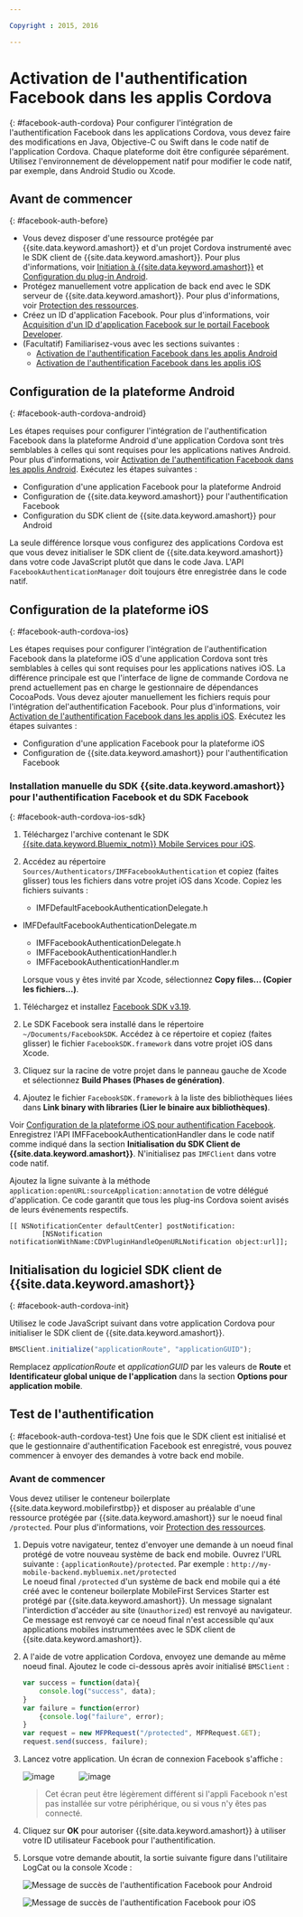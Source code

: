 ```yaml
---

Copyright : 2015, 2016

---
```


# Activation de l'authentification Facebook dans les applis Cordova
{: #facebook-auth-cordova}
Pour configurer l'intégration de l'authentification Facebook dans les applications Cordova, vous devez faire des modifications en Java, Objective-C ou Swift dans le code natif de l'application Cordova. Chaque plateforme doit être configurée séparément. Utilisez l'environnement de développement natif pour modifier le code natif, par exemple, dans Android Studio ou Xcode.

## Avant de commencer
{: #facebook-auth-before}
* Vous devez disposer d'une ressource protégée par {{site.data.keyword.amashort}} et d'un projet Cordova instrumenté avec le SDK client de {{site.data.keyword.amashort}}.  Pour plus d'informations, voir [Initiation à {{site.data.keyword.amashort}}](https://console.{DomainName}/docs/services/mobileaccess/getting-started.html) et [Configuration du plug-in Android](https://console.{DomainName}/docs/services/mobileaccess/getting-started-cordova.html).
* Protégez manuellement votre application de back end avec le SDK serveur de {{site.data.keyword.amashort}}. Pour plus d'informations, voir [Protection des ressources](https://console.{DomainName}/docs/services/mobileaccess/protecting-resources.html).
* Créez un ID d'application Facebook. Pour plus d'informations, voir
[Acquisition d'un ID d'application Facebook sur le
portail Facebook Developer](https://console.{DomainName}/docs/services/mobileaccess/facebook-auth-overview.html#facebook-appID).
* (Facultatif) Familiarisez-vous avec les sections suivantes :
   * [Activation de l'authentification Facebook dans les applis Android](https://console.{DomainName}/docs/services/mobileaccess/facebook-auth-android.html)
   * [Activation de l'authentification Facebook dans les applis iOS](https://console.{DomainName}/docs/services/mobileaccess/facebook-auth-ios.html)


## Configuration de la plateforme Android
{: #facebook-auth-cordova-android}

Les étapes requises pour configurer l'intégration de l'authentification Facebook dans la plateforme Android d'une application Cordova sont très semblables à celles qui sont requises pour les applications natives Android. Pour plus d'informations, voir [Activation de l'authentification Facebook dans les applis Android](https://console.{DomainName}/docs/services/mobileaccess/facebook-auth-android.html). Exécutez les étapes suivantes :

* Configuration d'une application Facebook pour la plateforme Android
* Configuration de {{site.data.keyword.amashort}} pour l'authentification Facebook
* Configuration du SDK client de {{site.data.keyword.amashort}} pour Android

La seule différence lorsque vous configurez des applications Cordova est que vous devez initialiser le SDK client de {{site.data.keyword.amashort}} dans votre code JavaScript plutôt que dans le code Java. L'API `FacebookAuthenticationManager` doit toujours être enregistrée dans le code natif.

## Configuration de la plateforme iOS
{: #facebook-auth-cordova-ios}

Les étapes requises pour configurer l'intégration de l'authentification Facebook dans la plateforme iOS d'une application Cordova sont très semblables à celles qui sont requises pour les applications natives iOS. La différence principale est que l'interface de ligne de commande Cordova ne prend actuellement pas en charge le gestionnaire de dépendances CocoaPods. Vous devez ajouter manuellement les fichiers requis pour l'intégration del'authentification Facebook. Pour plus d'informations, voir [Activation de l'authentification Facebook dans les applis iOS](https://console.{DomainName}/docs/services/mobileaccess/facebook-auth-ios.html). Exécutez les étapes suivantes :

* Configuration d'une application Facebook pour la plateforme iOS
* Configuration de {{site.data.keyword.amashort}} pour l'authentification Facebook

### Installation manuelle du SDK {{site.data.keyword.amashort}} pour l'authentification Facebook et du SDK Facebook
{: #facebook-auth-cordova-ios-sdk}
1. Téléchargez l'archive contenant le SDK [{{site.data.keyword.Bluemix_notm}} Mobile Services pour iOS](https://hub.jazz.net/git/bluemixmobilesdk/imf-ios-sdk/archive?revstr=master).

1. Accédez au répertoire `Sources/Authenticators/IMFFacebookAuthentication` et copiez (faites glisser) tous les fichiers dans votre projet iOS dans Xcode. Copiez les fichiers suivants :
	* IMFDefaultFacebookAuthenticationDelegate.h
  * IMFDefaultFacebookAuthenticationDelegate.m
	* IMFFacebookAuthenticationDelegate.h
	* IMFFacebookAuthenticationHandler.h
	* IMFFacebookAuthenticationHandler.m

	Lorsque vous y êtes invité par Xcode, sélectionnez **Copy files... (Copier les fichiers...)**.

1. Téléchargez et installez [Facebook SDK v3.19](https://developers.facebook.com/resources/facebook-ios-sdk-3.19.pkg).

1. Le SDK Facebook sera installé dans le répertoire `~/Documents/FacebookSDK`. Accédez à ce répertoire et copiez (faites glisser) le fichier
`FacebookSDK.framework` dans votre projet iOS dans Xcode.

1. 	Cliquez sur la racine de votre projet dans le panneau gauche de Xcode et sélectionnez **Build Phases (Phases de génération)**.

1. Ajoutez le fichier `FacebookSDK.framework` à la liste des bibliothèques liées dans **Link binary with libraries (Lier le binaire
aux bibliothèques)**.

 Voir [Configuration de la plateforme iOS pour
authentification Facebook](https://console.{DomainName}/docs/services/mobileaccess/facebook-auth-ios.html). Enregistrez l'API IMFFacebookAuthenticationHandler dans le code natif comme indiqué dans la section
**Initialisation du SDK Client de {{site.data.keyword.amashort}}**. N'initialisez pas `IMFClient` dans votre code
natif.

Ajoutez la ligne suivante à la méthode `application:openURL:sourceApplication:annotation` de votre délégué d'application. Ce code garantit que
tous les plug-ins Cordova soient avisés de leurs événements respectifs.

```
[[ NSNotificationCenter defaultCenter] postNotification:
		[NSNotification notificationWithName:CDVPluginHandleOpenURLNotification object:url]];      
```

## Initialisation du logiciel SDK client de {{site.data.keyword.amashort}}
{: #facebook-auth-cordova-init}

Utilisez le code JavaScript suivant dans votre application Cordova pour initialiser le SDK client de {{site.data.keyword.amashort}}.

```JavaScript
BMSClient.initialize("applicationRoute", "applicationGUID");
```

Remplacez *applicationRoute* et *applicationGUID* par les valeurs de **Route** et
**Identificateur global unique de l'application** dans la section **Options pour application mobile**.

## Test de l'authentification
{: #facebook-auth-cordova-test}
Une fois que le SDK client est initialisé et que le gestionnaire d'authentification Facebook est enregistré, vous pouvez commencer à envoyer des demandes à votre
back end mobile.

### Avant de commencer
Vous devez utiliser le conteneur boilerplate {{site.data.keyword.mobilefirstbp}} et disposer au préalable d'une ressource protégée par {{site.data.keyword.amashort}} sur le noeud final `/protected`. Pour plus d'informations, voir [Protection des ressources](https://console.{DomainName}/docs/services/mobileaccess/protecting-resources.html).

1. Depuis votre navigateur, tentez d'envoyer une demande à un noeud final protégé de votre nouveau système de back end mobile. Ouvrez l'URL suivante :
`{applicationRoute}/protected`. Par exemple : `http://my-mobile-backend.mybluemix.net/protected`
<br/>Le noeud final `/protected` d'un système de back end mobile qui a été créé avec le conteneur boilerplate MobileFirst Services Starter est protégé par {{site.data.keyword.amashort}}. Un message signalant l'interdiction d'accéder au site (`Unauthorized`) est renvoyé au navigateur. Ce message est renvoyé car ce noeud final n'est accessible qu'aux applications mobiles instrumentées avec le SDK client de {{site.data.keyword.amashort}}.

1. A l'aide de votre application Cordova, envoyez une demande au même noeud final. Ajoutez le code ci-dessous après avoir initialisé `BMSClient` :

	```JavaScript
	var success = function(data){
    	console.log("success", data);
    }
	var failure = function(error)
    	{console.log("failure", error);
    }
	var request = new MFPRequest("/protected", MFPRequest.GET);
	request.send(success, failure);
	```

1. Lancez votre application. Un écran de connexion Facebook s'affiche :

	![image](images/android-facebook-login.png) &nbsp;&nbsp;&nbsp;&nbsp;&nbsp;&nbsp;&nbsp;&nbsp;&nbsp;	![image](images/ios-facebook-login.png)

	> Cet écran peut être légèrement différent si l'appli Facebook n'est pas installée sur votre périphérique, ou si vous n'y êtes pas connecté.

1. Cliquez sur **OK** pour autoriser {{site.data.keyword.amashort}} à utiliser votre ID utilisateur Facebook pour l'authentification.

1. 	Lorsque votre demande aboutit, la sortie suivante figure dans l'utilitaire LogCat ou la console Xcode :

	![Message de succès de l'authentification Facebook pour Android](images/android-facebook-login-success.png)

	![Message de succès de l'authentification Facebook pour iOS ](images/ios-facebook-login-success.png)
